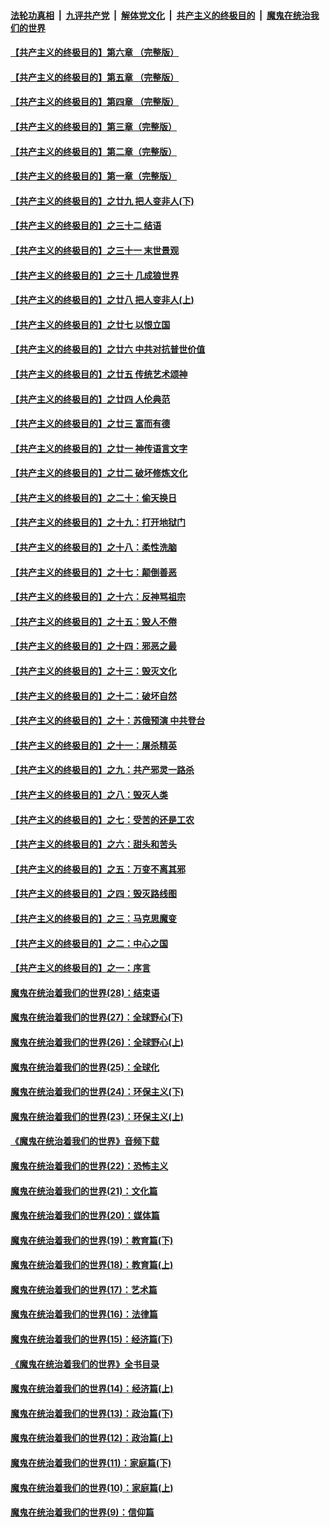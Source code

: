 ####  [法轮功真相](../../../../basic/blob/master/README.md?t=02290914) &nbsp;|&nbsp; [九评共产党](../../../../9ping.md/blob/master/README.md?t=02290914) &nbsp;|&nbsp; [解体党文化](../../../../jtdwh.md/blob/master/README.md?t=02290914)  &nbsp;|&nbsp; [共产主义的终极目的](../../../../gczydzjmd.md/blob/master/README.md?t=02290914) &nbsp;|&nbsp; [魔鬼在统治我们的世界](../../../../mgztzwmdsj.md/blob/master/README.md?t=02290914) 

#### [【共产主义的终极目的】第六章 （完整版）](../pages/nsc422/n11428913.md?t=02290914) 

#### [【共产主义的终极目的】第五章 （完整版）](../pages/nsc422/n11428912.md?t=02290914) 

#### [【共产主义的终极目的】第四章 （完整版）](../pages/nsc422/n11428907.md?t=02290914) 

#### [【共产主义的终极目的】第三章（完整版）](../pages/nsc422/n11428848.md?t=02290914) 

#### [【共产主义的终极目的】第二章（完整版）](../pages/nsc422/n11428831.md?t=02290914) 

#### [【共产主义的终极目的】第一章（完整版）](../pages/nsc422/n11417651.md?t=02290914) 

#### [【共产主义的终极目的】之廿九 把人变非人(下)](../pages/nsc422/n11344140.md?t=02290914) 

#### [【共产主义的终极目的】之三十二 结语](../pages/nsc422/n11360535.md?t=02290914) 

#### [【共产主义的终极目的】之三十一 末世景观](../pages/nsc422/n11351129.md?t=02290914) 

#### [【共产主义的终极目的】之三十 几成狼世界](../pages/nsc422/n11348280.md?t=02290914) 

#### [【共产主义的终极目的】之廿八 把人变非人(上)](../pages/nsc422/n11340492.md?t=02290914) 

#### [【共产主义的终极目的】之廿七 以恨立国](../pages/nsc422/n11336944.md?t=02290914) 

#### [【共产主义的终极目的】之廿六 中共对抗普世价值](../pages/nsc422/n11324785.md?t=02290914) 

#### [【共产主义的终极目的】之廿五 传统艺术颂神](../pages/nsc422/n11296396.md?t=02290914) 

#### [【共产主义的终极目的】之廿四 人伦典范](../pages/nsc422/n11296397.md?t=02290914) 

#### [【共产主义的终极目的】之廿三 富而有德](../pages/nsc422/n11283598.md?t=02290914) 

#### [【共产主义的终极目的】之廿一 神传语言文字](../pages/nsc422/n11263265.md?t=02290914) 

#### [【共产主义的终极目的】之廿二 破坏修炼文化](../pages/nsc422/n11245728.md?t=02290914) 

#### [【共产主义的终极目的】之二十：偷天换日](../pages/nsc422/n11238846.md?t=02290914) 

#### [【共产主义的终极目的】之十九：打开地狱门](../pages/nsc422/n11206376.md?t=02290914) 

#### [【共产主义的终极目的】之十八：柔性洗脑](../pages/nsc422/n11199994.md?t=02290914) 

#### [【共产主义的终极目的】之十七：颠倒善恶](../pages/nsc422/n11179782.md?t=02290914) 

#### [【共产主义的终极目的】之十六：反神骂祖宗](../pages/nsc422/n11166798.md?t=02290914) 

#### [【共产主义的终极目的】之十五：毁人不倦](../pages/nsc422/n11166792.md?t=02290914) 

#### [【共产主义的终极目的】之十四：邪恶之最](../pages/nsc422/n11150249.md?t=02290914) 

#### [【共产主义的终极目的】之十三：毁灭文化](../pages/nsc422/n11135227.md?t=02290914) 

#### [【共产主义的终极目的】之十二：破坏自然](../pages/nsc422/n11135214.md?t=02290914) 

#### [【共产主义的终极目的】之十：苏俄预演 中共登台](../pages/nsc422/n11118424.md?t=02290914) 

#### [【共产主义的终极目的】之十一：屠杀精英](../pages/nsc422/n11118442.md?t=02290914) 

#### [【共产主义的终极目的】之九：共产邪灵一路杀](../pages/nsc422/n11114139.md?t=02290914) 

#### [【共产主义的终极目的】之八：毁灭人类](../pages/nsc422/n11108503.md?t=02290914) 

#### [【共产主义的终极目的】之七：受苦的还是工农](../pages/nsc422/n11101809.md?t=02290914) 

#### [【共产主义的终极目的】之六：甜头和苦头](../pages/nsc422/n11096971.md?t=02290914) 

#### [【共产主义的终极目的】之五：万变不离其邪](../pages/nsc422/n11091285.md?t=02290914) 

#### [【共产主义的终极目的】之四：毁灭路线图](../pages/nsc422/n11086284.md?t=02290914) 

#### [【共产主义的终极目的】之三：马克思魔变](../pages/nsc422/n11061941.md?t=02290914) 

#### [【共产主义的终极目的】之二：中心之国](../pages/nsc422/n11047728.md?t=02290914) 

#### [【共产主义的终极目的】之一：序言](../pages/nsc422/n11086077.md?t=02290914) 

#### [魔鬼在统治着我们的世界(28)：结束语](../pages/nsc422/n10936246.md?t=02290914) 

#### [魔鬼在统治着我们的世界(27)：全球野心(下)](../pages/nsc422/n10928319.md?t=02290914) 

#### [魔鬼在统治着我们的世界(26)：全球野心(上)](../pages/nsc422/n10900318.md?t=02290914) 

#### [魔鬼在统治着我们的世界(25)：全球化](../pages/nsc422/n10788205.md?t=02290914) 

#### [魔鬼在统治着我们的世界(24)：环保主义(下)](../pages/nsc422/n10695307.md?t=02290914) 

#### [魔鬼在统治着我们的世界(23)：环保主义(上)](../pages/nsc422/n10688613.md?t=02290914) 

#### [《魔鬼在统治着我们的世界》音频下载](../pages/nsc422/n10635553.md?t=02290914) 

#### [魔鬼在统治着我们的世界(22)：恐怖主义](../pages/nsc422/n10614727.md?t=02290914) 

#### [魔鬼在统治着我们的世界(21)：文化篇](../pages/nsc422/n10597706.md?t=02290914) 

#### [魔鬼在统治着我们的世界(20)：媒体篇](../pages/nsc422/n10586579.md?t=02290914) 

#### [魔鬼在统治着我们的世界(19)：教育篇(下)](../pages/nsc422/n10564808.md?t=02290914) 

#### [魔鬼在统治着我们的世界(18)：教育篇(上)](../pages/nsc422/n10526970.md?t=02290914) 

#### [魔鬼在统治着我们的世界(17)：艺术篇](../pages/nsc422/n10499093.md?t=02290914) 

#### [魔鬼在统治着我们的世界(16)：法律篇](../pages/nsc422/n10485969.md?t=02290914) 

#### [魔鬼在统治着我们的世界(15)：经济篇(下)](../pages/nsc422/n10469975.md?t=02290914) 

#### [《魔鬼在统治着我们的世界》全书目录](../pages/nsc422/n10464261.md?t=02290914) 

#### [魔鬼在统治着我们的世界(14)：经济篇(上)](../pages/nsc422/n10457370.md?t=02290914) 

#### [魔鬼在统治着我们的世界(13)：政治篇(下)](../pages/nsc422/n10448270.md?t=02290914) 

#### [魔鬼在统治着我们的世界(12)：政治篇(上)](../pages/nsc422/n10444576.md?t=02290914) 

#### [魔鬼在统治着我们的世界(11)：家庭篇(下)](../pages/nsc422/n10440961.md?t=02290914) 

#### [魔鬼在统治着我们的世界(10)：家庭篇(上)](../pages/nsc422/n10435448.md?t=02290914) 

#### [魔鬼在统治着我们的世界(9)：信仰篇](../pages/nsc422/n10432159.md?t=02290914) 

